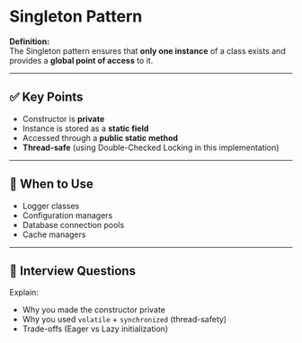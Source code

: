 # Singleton Pattern

**Definition:**  
The Singleton pattern ensures that **only one instance** of a class exists and provides a **global point of access** to it.

---

## ✅ Key Points
- Constructor is **private**
- Instance is stored as a **static field**
- Accessed through a **public static method**
- **Thread-safe** (using Double-Checked Locking in this implementation)

---

## 📝 When to Use
- Logger classes
- Configuration managers
- Database connection pools
- Cache managers

---

## 🔑 Interview Questions
Explain:
- Why you made the constructor private
- Why you used `volatile` + `synchronized` (thread-safety)
- Trade-offs (Eager vs Lazy initialization)